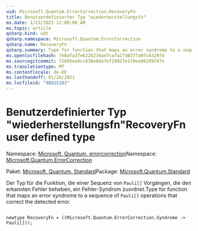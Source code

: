 ```yaml
---
uid: Microsoft.Quantum.ErrorCorrection.RecoveryFn
title: Benutzerdefinierter Typ "wiederherstellungsfn"
ms.date: 1/23/2021 12:00:00 AM
ms.topic: article
qsharp.kind: udt
qsharp.namespace: Microsoft.Quantum.ErrorCorrection
qsharp.name: RecoveryFn
qsharp.summary: Type for function that maps an error syndrome to a sequence of `Pauli[]` operations that correct the detected error.
ms.openlocfilehash: 7e8afa37e6225239ae7cafa1f48377a97c43297d
ms.sourcegitcommit: 71605ea9cc630e84e7ef29027e1f0ea06299747e
ms.translationtype: MT
ms.contentlocale: de-DE
ms.lasthandoff: 01/26/2021
ms.locfileid: "98825103"
---
```

# <a name="recoveryfn-user-defined-type"></a><span data-ttu-id="474f3-102">Benutzerdefinierter Typ "wiederherstellungsfn"</span><span class="sxs-lookup"><span data-stu-id="474f3-102">RecoveryFn user defined type</span></span>

<span data-ttu-id="474f3-103">Namespace: [Microsoft. Quantum. errorcorrection](xref:Microsoft.Quantum.ErrorCorrection)</span><span class="sxs-lookup"><span data-stu-id="474f3-103">Namespace: [Microsoft.Quantum.ErrorCorrection](xref:Microsoft.Quantum.ErrorCorrection)</span></span>

<span data-ttu-id="474f3-104">Paket: [Microsoft. Quantum. Standard](https://nuget.org/packages/Microsoft.Quantum.Standard)</span><span class="sxs-lookup"><span data-stu-id="474f3-104">Package: [Microsoft.Quantum.Standard](https://nuget.org/packages/Microsoft.Quantum.Standard)</span></span>


<span data-ttu-id="474f3-105">Der Typ für die Funktion, die einer Sequenz von `Pauli[]` Vorgängen, die den erkannten Fehler beheben, ein Fehler-Syndrom zuordnet.</span><span class="sxs-lookup"><span data-stu-id="474f3-105">Type for function that maps an error syndrome to a sequence of `Pauli[]` operations that correct the detected error.</span></span>

```qsharp

newtype RecoveryFn = ((Microsoft.Quantum.ErrorCorrection.Syndrome -> Pauli[]));
```

